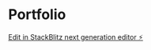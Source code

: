 # Portfolio

[Edit in StackBlitz next generation editor ⚡️](https://stackblitz.com/~/github.com/MeeedAymen/Portfolio)